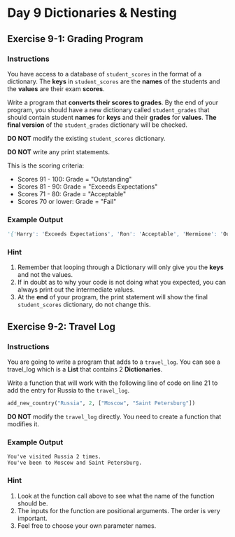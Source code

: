 # Day 9 Dictionaries & Nesting

## Exercise 9-1: Grading Program

### Instructions

You have access to a database of `student_scores` in the format of a dictionary. The **keys** in `student_scores` are the **names** of the students and the **values** are their exam **scores**.

Write a program that **converts their scores to grades**. By the end of your program, you should have a new dictionary called `student_grades` that should contain student **names** for **keys** and their **grades** for **values**. T**he final version** of the `student_grades` dictionary will be checked.

**DO NOT** modify the existing `student_scores` dictionary.

**DO NOT** write any print statements.

This is the scoring criteria:

- Scores 91 - 100: Grade = "Outstanding"
- Scores 81 - 90: Grade = "Exceeds Expectations"
- Scores 71 - 80: Grade = "Acceptable"
- Scores 70 or lower: Grade = "Fail"

### Example Output

```Python
'{'Harry': 'Exceeds Expectations', 'Ron': 'Acceptable', 'Hermione': 'Outstanding', 'Draco': 'Acceptable', 'Neville': 'Fail'}'
```

### Hint

1. Remember that looping through a Dictionary will only give you the **keys** and not the values.
2. If in doubt as to why your code is not doing what you expected, you can always print out the intermediate values.
3. At the **end** of your program, the print statement will show the final `student_scores` dictionary, do not change this.

## Exercise 9-2: Travel Log

### Instructions

You are going to write a program that adds to a `travel_log`. You can see a travel_log which is a **List** that contains 2 **Dictionaries**.

Write a function that will work with the following line of code on line 21 to add the entry for Russia to the `travel_log`.

```python
add_new_country("Russia", 2, ["Moscow", "Saint Petersburg"])
```

**DO NOT** modify the `travel_log` directly. You need to create a function that modifies it.

### Example Output

    You've visited Russia 2 times.
    You've been to Moscow and Saint Petersburg.

### Hint

1. Look at the function call above to see what the name of the function should be.
2. The inputs for the function are positional arguments. The order is very important.
3. Feel free to choose your own parameter names.
